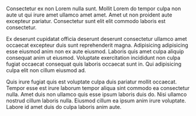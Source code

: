 Consectetur ex non Lorem nulla sunt. Mollit Lorem do tempor culpa non aute ut qui irure amet ullamco amet amet. Amet ut non proident aute excepteur pariatur. Consectetur sunt elit elit commodo laboris est consectetur.

Ex deserunt cupidatat officia deserunt deserunt consectetur ullamco amet occaecat excepteur duis sunt reprehenderit magna. Adipisicing adipisicing esse eiusmod anim non ex aute eiusmod. Laboris quis amet culpa aliquip consequat anim ut eiusmod. Voluptate exercitation incididunt non culpa fugiat occaecat consequat quis laboris occaecat sunt in. Qui adipisicing culpa elit non cillum eiusmod ad.

Quis irure fugiat quis est voluptate culpa duis pariatur mollit occaecat. Tempor esse est irure laborum tempor aliqua sint commodo ea consectetur nulla. Amet duis non ullamco quis esse ipsum laboris duis do. Nisi ullamco nostrud cillum laboris nulla. Eiusmod cillum ea ipsum anim irure voluptate. Labore id amet duis do culpa laboris anim aute.